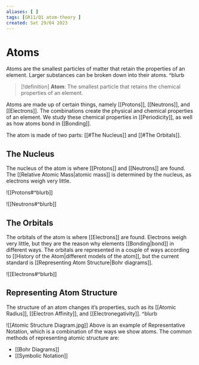 ```yaml
---
aliases: [ ]
tags: [GR11/Q1 atom-theory ]
created: Sat 29/04 2023
---
```

# Atoms
Atoms are the smallest particles of matter that retain the properties of an element. Larger substances can be broken down into their atoms. ^blurb

> [!definition]
> **Atom**: The smallest particle that retains the chemical properties of an element.

Atoms are made up of certain things, namely [[Protons]], [[Neutrons]], and [[Electrons]]. The combinations create the physical and chemical properties of an element. We study these chemical properties in [[Periodicity]], as well as how atoms bond in [[Bonding]]. 

The atom is made of two parts: [[#The Nucleus]] and [[#The Orbitals]].

## The Nucleus
The nucleus of the atom is where [[Protons]] and [[Neutrons]] are found. The [[Relative Atomic Mass|atomic mass]] is determined by the nucleus, as electrons weigh very little. 

![[Protons#^blurb]]

![[Neutrons#^blurb]]

## The Orbitals
The orbitals of the atom is where [[Electrons]] are found. Electrons weigh very little, but they are the reason why elements [[Bonding|bond]] in different ways. The orbitals are represented in a couple of ways according to [[History of the Atom|different models of the atom]], but the current standard is [[Representing Atom Structure|Bohr diagrams]].

![[Electrons#^blurb]]

## Representing Atom Structure
The structure of an atom changes it’s properties, such as its [[Atomic Radius]], [[Electron Affinity]], and [[Electronegativity]]. ^blurb

![[Atomic Structure Diagram.jpg]]
Above is an example of Representative Notation, which is a combination of the ways we show atoms. The common methods of representing atomic structure are:
- [[Bohr Diagrams]]
- [[Symbolic Notation]]